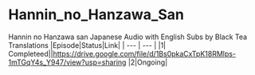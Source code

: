# Hannin_no_Hanzawa_San
Hannin no Hanzawa san Japanese Audio with English Subs by Black Tea Translations
|Episode|Status|Link|
| --- | --- |
|1| Completeed||https://drive.google.com/file/d/1Bs0pkaCxTpK18RMlps-1mTGqY4s_Y947/view?usp=sharing
|2|Ongoing|
